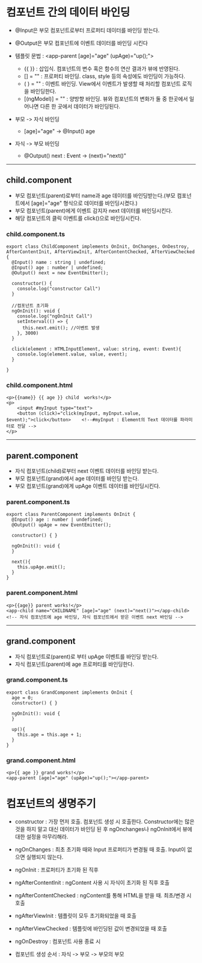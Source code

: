 # 컴포넌트 간의 데이터 바인딩
- @Input은 부모 컴포넌트로부터 프로퍼티 데이터를 바인딩 받는다.
- @Output은 부모 컴포넌트에 이벤트 데이터를 바인딩 시킨다
- 템플릿 문법 : &lt;app-parent &lsqb;age]="age" (upAge)="up();"></app-parent> 
   * {{ }} : 삽입식. 컴포넌트의 변수 혹은 함수의 연산 결과가 뷰에 반영된다.
   * &lsqb;] = "" : 프로퍼티 바인딩. class, style 등의 속성에도 바인딩이 가능하다.
   * ( ) = "" : 이벤트 바인딩. View에서 이벤트가 발생할 때 처리할 컴포넌트 로직을 바인딩한다.
   * &lsqb;(ngModel)] = "" : 양방향 바인딩. 뷰와 컴포넌트의 변화가 둘 중 한곳에서 일어나면 다른 한 곳에서 데이터가 바인딩된다.

- 부모 -> 자식 바인딩
    * &lsqb;age]="age" -> @Input() age

- 자식 -> 부모 바인딩
    * @Output() next : Event -> (next)="next()"
----------------
## child.component
- 부모 컴포넌트(parent)로부터 name과 age 데이터를 바인딩받는다.(부모 컴포넌트에서 &lsqb;age]="age" 형식으로 데이터를 바인딩시켰다.)
- 부모 컴포넌트(parent)에게 이벤트 감지자 next 데이터를 바인딩시킨다.
- 해당 컴포넌트의 클릭 이벤트를 click()으로 바인딩시킨다.
   
### child.component.ts
```
export class ChildComponent implements OnInit, OnChanges, OnDestroy, AfterContentInit, AfterViewInit, AfterContentChecked, AfterViewChecked {
  @Input() name : string | undefined;
  @Input() age : number | undefined;
  @Output() next = new EventEmitter();

  constructor() { 
    console.log("constructor Call")
  }

  //컴포넌트 초기화
  ngOnInit(): void {
    console.log("ngOnInit Call")
    setInterval(() => {
      this.next.emit(); //이벤트 발생
    }, 3000)
  }

  click(element : HTMLInputElement, value: string, event: Event){
    console.log(element.value, value, event);
  }

}
```
### child.component.html
```
<p>{{name}} {{ age }} child  works!</p>
<p>
    <input #myInput type="text">
    <button (click)="click(myInput, myInput.value, $event);">click</button>    <!--#myInput : Element의 Text 데이터를 파라미터로 전달 -->
</p>
```

--------------------------
## parent.component
- 자식 컴포넌트(child)로부터 next 이벤트 데이터를 바인딩 받는다.
- 부모 컴포넌트(grand)에서 age 데이터를 바인딩 받는다.
- 부모 컴포넌트(grand)에게 upAge 이벤트 데이터를 바인딩시킨다.
   
### parent.component.ts
```
export class ParentComponent implements OnInit {
  @Input() age : number | undefined;
  @Output() upAge = new EventEmitter();

  constructor() { }

  ngOnInit(): void {
  }

  next(){
    this.upAge.emit();
  }
}
```

### parent.component.html
```
<p>{{age}} parent works!</p>
<app-child name="CHILDNAME" [age]="age" (next)="next()"></app-child>  <!-- 자식 컴포넌트에 age 바인딩, 자식 컴포넌트에서 받은 이벤트 next 바인딩 -->

```

----------------------------

## grand.component
- 자식 컴포넌트로(parent)로 부터 upAge 이벤트를 바인딩 받는다.
- 자식 컴포넌트(parent)에 age 프로퍼티를 바인딩한다.

### grand.component.ts
```
export class GrandComponent implements OnInit {
  age = 0;
  constructor() { }

  ngOnInit(): void {
  }

  up(){
    this.age = this.age + 1;
  }
}
```

### grand.component.html
```
<p>{{ age }} grand works!</p>
<app-parent [age]="age" (upAge)="up();"></app-parent>
```

# 컴포넌트의 생명주기
- constructor : 가장 먼저 호출. 컴포넌트 생성 시 호출한다. Constructor에는 많은 것을 하지 말고 대신 데이터가 바인딩 된 후 ngOnchanges나 ngOnInit에서 뷰에 대한 설정을 마무리해라.
- ngOnChanges : 최초 초기화 때와 Input 프로퍼티가 변경될 때 호출. Input이 없으면 실행되지 않는다.
- ngOnInit : 프로퍼티가 초기화 된 직후
- ngAfterContentInit : ngContent 사용 시 자식이 초기화 된 직후 호출
- ngAfterContentChecked : ngContent를 통해 HTML을 받을 때. 최초/변경 시 호출
- ngAfterViewInit : 템플릿이 모두 초기화되었을 때 호출
- ngAfterViewChecked : 템플릿에 바인딩된 값이 변경되었을 때 호출
- ngOnDestroy : 컴포넌트 사용 종료 시

- 컴포넌트 생성 순서 : 자식 -> 부모 -> 부모의 부모
